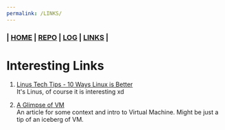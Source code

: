 ```yaml
---
permalink: /LINKS/
---
```


### | [HOME](https://hollowsyde.github.io/ostest/)  | [REPO](https://github.com/hollowsyde/ostest)  | [LOG](/TXT/mylog.txt) | [LINKS]()  |

# Interesting Links

1. [Linus Tech Tips - 10 Ways Linux is Better](https://www.youtube.com/watch?v=mAFMJ1LnQu8)<br>
It's Linus, of course it is interesting xd

2. [A Glimpse of VM](https://www.howtogeek.com/196060/beginner-geek-how-to-create-and-use-virtual-machines/)<br>
An article for some context and intro to Virtual Machine. Might be just a tip of an iceberg of VM.
